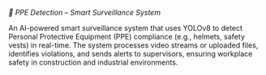 *🦺 PPE Detection – Smart Surveillance System*

An AI-powered smart surveillance system that uses YOLOv8 to detect Personal Protective Equipment (PPE) compliance (e.g., helmets, safety vests) in real-time. The system processes video streams or uploaded files, identifies violations, and sends alerts to supervisors, ensuring workplace safety in construction and industrial environments.
